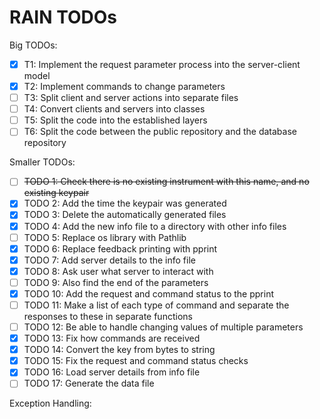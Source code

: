 # RAIN TODOs

Big TODOs:
- [x] T1: Implement the request parameter process into the server-client model
- [x] T2: Implement commands to change parameters
- [ ] T3: Split client and server actions into separate files
- [ ] T4: Convert clients and servers into classes
- [ ] T5: Split the code into the established layers
- [ ] T6: Split the code between the public repository and the database repository

Smaller TODOs:
- [ ] ~~TODO 1: Check there is no existing instrument with this name, and no existing keypair~~
- [x] TODO 2: Add the time the keypair was generated
- [x] TODO 3: Delete the automatically generated files
- [x] TODO 4: Add the new info file to a directory with other info files
- [ ] TODO 5: Replace os library with Pathlib
- [x] TODO 6: Replace feedback printing with pprint
- [x] TODO 7: Add server details to the info file
- [x] TODO 8: Ask user what server to interact with
- [ ] TODO 9: Also find the end of the parameters
- [x] TODO 10: Add the request and command status to the pprint
- [ ] TODO 11: Make a list of each type of command and separate the responses to these in separate functions
- [ ] TODO 12: Be able to handle changing values of multiple parameters
- [x] TODO 13: Fix how commands are received
- [x] TODO 14: Convert the key from bytes to string
- [x] TODO 15: Fix the request and command status checks
- [x] TODO 16: Load server details from info file
- [ ] TODO 17: Generate the data file

Exception Handling:
